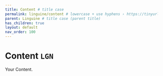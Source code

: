 ```yaml
---
title: Content # title case
permalink: linguine/content # lowercase + use hyphens › https://tinyurl.com/27kmc4rb
parent: Linguine # title case (parent title)
has_children: true
layout: default
nav_order: 100
---
```



# Content `LGN`

Your Content.
